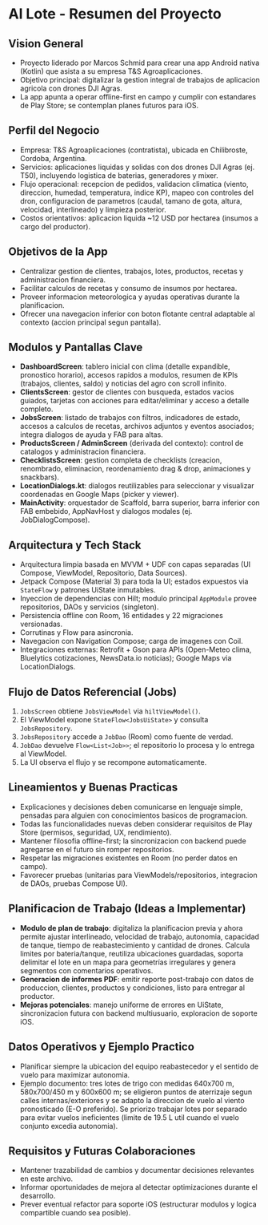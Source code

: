 # Al Lote - Resumen del Proyecto

## Vision General
- Proyecto liderado por Marcos Schmid para crear una app Android nativa (Kotlin) que asista a su empresa T&S Agroaplicaciones.
- Objetivo principal: digitalizar la gestion integral de trabajos de aplicacion agricola con drones DJI Agras.
- La app apunta a operar offline-first en campo y cumplir con estandares de Play Store; se contemplan planes futuros para iOS.

## Perfil del Negocio
- Empresa: T&S Agroaplicaciones (contratista), ubicada en Chilibroste, Cordoba, Argentina.
- Servicios: aplicaciones liquidas y solidas con dos drones DJI Agras (ej. T50), incluyendo logistica de baterias, generadores y mixer.
- Flujo operacional: recepcion de pedidos, validacion climatica (viento, direccion, humedad, temperatura, indice KP), mapeo con controles del dron, configuracion de parametros (caudal, tamano de gota, altura, velocidad, interlineado) y limpieza posterior.
- Costos orientativos: aplicacion liquida ~12 USD por hectarea (insumos a cargo del productor).

## Objetivos de la App
- Centralizar gestion de clientes, trabajos, lotes, productos, recetas y administracion financiera.
- Facilitar calculos de recetas y consumo de insumos por hectarea.
- Proveer informacion meteorologica y ayudas operativas durante la planificacion.
- Ofrecer una navegacion inferior con boton flotante central adaptable al contexto (accion principal segun pantalla).

## Modulos y Pantallas Clave
- **DashboardScreen**: tablero inicial con clima (detalle expandible, pronostico horario), accesos rapidos a modulos, resumen de KPIs (trabajos, clientes, saldo) y noticias del agro con scroll infinito.
- **ClientsScreen**: gestor de clientes con busqueda, estados vacios guiados, tarjetas con acciones para editar/eliminar y acceso a detalle completo.
- **JobsScreen**: listado de trabajos con filtros, indicadores de estado, accesos a calculos de recetas, archivos adjuntos y eventos asociados; integra dialogos de ayuda y FAB para altas.
- **ProductsScreen / AdminScreen** (derivada del contexto): control de catalogos y administracion financiera.
- **ChecklistsScreen**: gestion completa de checklists (creacion, renombrado, eliminacion, reordenamiento drag & drop, animaciones y snackbars).
- **LocationDialogs.kt**: dialogos reutilizables para seleccionar y visualizar coordenadas en Google Maps (picker y viewer).
- **MainActivity**: orquestador de Scaffold, barra superior, barra inferior con FAB embebido, AppNavHost y dialogos modales (ej. JobDialogCompose).

## Arquitectura y Tech Stack
- Arquitectura limpia basada en MVVM + UDF con capas separadas (UI Compose, ViewModel, Repositorio, Data Sources).
- Jetpack Compose (Material 3) para toda la UI; estados expuestos via `StateFlow` y patrones UiState inmutables.
- Inyeccion de dependencias con Hilt; modulo principal `AppModule` provee repositorios, DAOs y servicios (singleton).
- Persistencia offline con Room, 16 entidades y 22 migraciones versionadas.
- Corrutinas y Flow para asincronia.
- Navegacion con Navigation Compose; carga de imagenes con Coil.
- Integraciones externas: Retrofit + Gson para APIs (Open-Meteo clima, Bluelytics cotizaciones, NewsData.io noticias); Google Maps via LocationDialogs.

## Flujo de Datos Referencial (Jobs)
1. `JobsScreen` obtiene `JobsViewModel` via `hiltViewModel()`.
2. El ViewModel expone `StateFlow<JobsUiState>` y consulta `JobsRepository`.
3. `JobsRepository` accede a `JobDao` (Room) como fuente de verdad.
4. `JobDao` devuelve `Flow<List<Job>>`; el repositorio lo procesa y lo entrega al ViewModel.
5. La UI observa el flujo y se recompone automaticamente.

## Lineamientos y Buenas Practicas
- Explicaciones y decisiones deben comunicarse en lenguaje simple, pensadas para alguien con conocimientos basicos de programacion.
- Todas las funcionalidades nuevas deben considerar requisitos de Play Store (permisos, seguridad, UX, rendimiento).
- Mantener filosofia offline-first; la sincronizacion con backend puede agregarse en el futuro sin romper repositorios.
- Respetar las migraciones existentes en Room (no perder datos en campo).
- Favorecer pruebas (unitarias para ViewModels/repositorios, integracion de DAOs, pruebas Compose UI).

## Planificacion de Trabajo (Ideas a Implementar)
- **Modulo de plan de trabajo**: digitaliza la planificacion previa y ahora permite ajustar interlineado, velocidad de trabajo, autonomia, capacidad de tanque, tiempo de reabastecimiento y cantidad de drones. Calcula limites por bateria/tanque, reutiliza ubicaciones guardadas, soporta delimitar el lote en un mapa para geometrías irregulares y genera segmentos con comentarios operativos.
- **Generacion de informes PDF**: emitir reporte post-trabajo con datos de produccion, clientes, productos y condiciones, listo para entregar al productor.
- **Mejoras potenciales**: manejo uniforme de errores en UiState, sincronizacion futura con backend multiusuario, exploracion de soporte iOS.

## Datos Operativos y Ejemplo Practico
- Planificar siempre la ubicacion del equipo reabastecedor y el sentido de vuelo para maximizar autonomia.
- Ejemplo documento: tres lotes de trigo con medidas 640x700 m, 580x700/450 m y 600x600 m; se eligieron puntos de aterrizaje segun calles internas/exteriores y se adapto la direccion de vuelo al viento pronosticado (E-O preferido). Se priorizo trabajar lotes por separado para evitar vuelos ineficientes (limite de 19.5 L util cuando el vuelo conjunto excedia autonomia).

## Requisitos y Futuras Colaboraciones
- Mantener trazabilidad de cambios y documentar decisiones relevantes en este archivo.
- Informar oportunidades de mejora al detectar optimizaciones durante el desarrollo.
- Prever eventual refactor para soporte iOS (estructurar modulos y logica compartible cuando sea posible).


